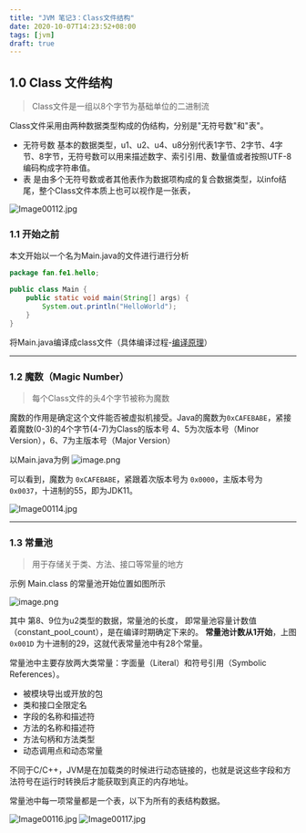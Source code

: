 ```yaml
---
title: "JVM 笔记3：Class文件结构"
date: 2020-10-07T14:23:52+08:00
tags: [jvm]
draft: true
---
```


<!--more--> 
## 1.0 Class 文件结构
> Class文件是一组以8个字节为基础单位的二进制流

Class文件采用由两种数据类型构成的伪结构，分别是"无符号数"和"表"。

- 无符号数 基本的数据类型，u1、u2、u4、u8分别代表1字节、2字节、4字节、8字节，无符号数可以用来描述数字、索引引用、数量值或者按照UTF-8编码构成字符串值。
- 表 是由多个无符号数或者其他表作为数据项构成的复合数据类型，以info结尾，整个Class文件本质上也可以视作是一张表，

![Image00112.jpg](https://i.loli.net/2021/04/25/SClnpOToP8hmvt6.jpg)

### 1.1 开始之前
本文开始以一个名为Main.java的文件进行进行分析
``` java
package fan.fe1.hello;

public class Main {
    public static void main(String[] args) {
        System.out.println("HelloWorld");
    }
}
```

将Main.java编译成class文件（具体编译过程-[编译原理](https://fe1.fan//tags/compilation-principle/)）

---

### 1.2 魔数（Magic Number）
> 每个Class文件的头4个字节被称为魔数

魔数的作用是确定这个文件能否被虚拟机接受。Java的魔数为`0xCAFEBABE`，紧接着魔数(0-3)的4个字节(4-7)为Class的版本号 4、5为次版本号（Minor Version），6、7为主版本号（Major Version）


以Main.java为例
![image.png](https://i.loli.net/2021/04/25/qcwVNkyDsmU3auS.png)

可以看到，魔数为 `0xCAFEBABE`，紧跟着次版本号为 `0x0000`，主版本号为 `0x0037`，十进制的55，即为JDK11。

![Image00114.jpg](https://i.loli.net/2021/04/26/ifLXanNjJ38TA9l.jpg)

---

### 1.3 常量池
> 用于存储关于类、方法、接口等常量的地方

示例 Main.class 的常量池开始位置如图所示

![image.png](https://i.loli.net/2021/04/26/IunVUWPafH7k8sD.png)

其中 第8、9位为u2类型的数据，常量池的长度， 即常量池容量计数值（constant_pool_count），是在编译时期确定下来的。
**常量池计数从1开始**，上图 `0x001D` 为十进制的29，这就代表常量池中有28个常量。

常量池中主要存放两大类常量：字面量（Literal）和符号引用（Symbolic References）。

- 被模块导出或开放的包
- 类和接口全限定名
- 字段的名称和描述符
- 方法的名称和描述符
- 方法句柄和方法类型
- 动态调用点和动态常量

不同于C/C++，JVM是在加载类的时候进行动态链接的，也就是说这些字段和方法符号在运行时转换后才能获取到真正的内存地址。
  
常量池中每一项常量都是一个表，以下为所有的表结构数据。

![Image00116.jpg](https://i.loli.net/2021/04/26/KrUzpTyqWu7NfSG.jpg)
![Image00117.jpg](https://i.loli.net/2021/04/26/nFPXpekoWKJI52f.jpg)

